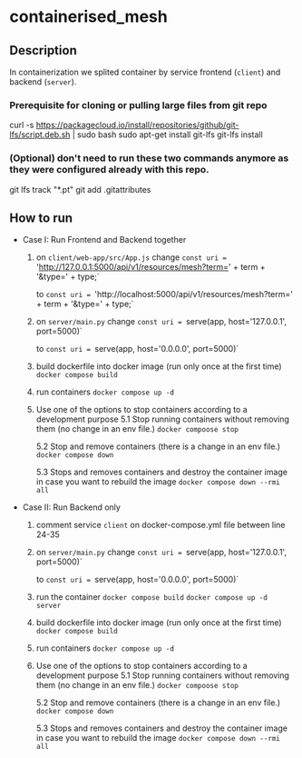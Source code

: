 # containerised_mesh

## Description
In containerization we splited container by service frontend (`client`) and backend (`server`).

### Prerequisite for cloning or pulling large files from git repo
curl -s https://packagecloud.io/install/repositories/github/git-lfs/script.deb.sh | sudo bash
sudo apt-get install git-lfs
git-lfs install

### (Optional) don't need to run these two commands anymore as they were configured already with this repo.
git lfs track "*.pt"
git add .gitattributes


## How to run
- Case I: Run Frontend and Backend together
    1. on  `client/web-app/src/App.js`
        change 
        `const uri = `'http://127.0.0.1:5000/api/v1/resources/mesh?term=' + term + '&type=' + type;` 
        
        to
        `const uri = `'http://localhost:5000/api/v1/resources/mesh?term=' + term + '&type=' + type;`

    2. on `server/main.py`
        change 
        `const uri = `serve(app, host='127.0.0.1', port=5000)` 
        
        to
        `const uri = `serve(app, host='0.0.0.0', port=5000)`
        
    3. build dockerfile into docker image (run only once at the first time)
        `docker compose build`

    4. run containers
        `docker compose up -d`
    
    5. Use one of the options to stop containers according to a development purpose 
        5.1 Stop running containers without removing them (no change in an env file.)
            `docker compoose stop`
    
        5.2 Stop and remove containers (there is a change in an env file.)
            `docker compose down`

        5.3 Stops and removes containers and destroy the container image in case you want to rebuild the image
            `docker compose down --rmi all`
   
- Case II: Run Backend only
    1. comment service `client` on docker-compose.yml file between line 24-35

    2. on `server/main.py`
        change 
        `const uri = `serve(app, host='127.0.0.1', port=5000)` 
        
        to
        `const uri = `serve(app, host='0.0.0.0', port=5000)`
    
    3. run the container
        `docker compose build`
        `docker compose up -d server`
    
    3. build dockerfile into docker image (run only once at the first time)
        `docker compose build`

    4. run containers
        `docker compose up -d`
    
    5. Use one of the options to stop containers according to a development purpose 
        5.1 Stop running containers without removing them (no change in an env file.)
            `docker compoose stop`
    
        5.2 Stop and remove containers (there is a change in an env file.)
            `docker compose down`

        5.3 Stops and removes containers and destroy the container image in case you want to rebuild the image
            `docker compose down --rmi all`